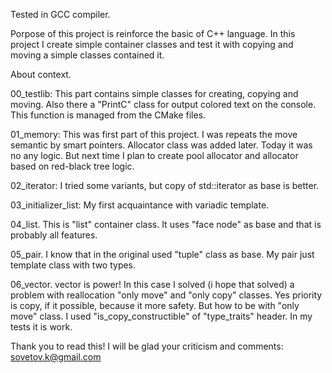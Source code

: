Tested in GCC compiler.

Porpose of this project is reinforce the basic of C++ language. 
In this project I create simple container classes and test it with copying and moving a simple classes contained it.
  
About context.

00_testlib: This part contains simple classes for creating, copying and moving. Also there a "PrintC" class for output colored text on the console. This function is managed from the CMake files.

01_memory: This was first part of this project. I was repeats the move semantic by smart pointers. Allocator class was added later. Today it was no any logic. But next time I plan to create pool allocator and allocator based on red-black tree logic.

02_iterator: I tried some variants, but copy of std::iterator as base is better.  

03_initializer_list: My first acquaintance with variadic template.  

04_list. This is "list" container class. It uses "face node" as base and that is probably all features.

05_pair. I know that in the original used "tuple" class as base. My pair just template class with two types.

06_vector. vector is power! In this case I solved (i hope that solved) a problem with reallocation "only move" and "only copy" classes. Yes priority is copy, if it possible, because it more safety. But how to be with "only move" class.
I used "is_copy_constructible" of "type_traits" header. In my tests it is work.

Thank you to read this! I will be glad your criticism and comments: sovetov.k@gmail.com